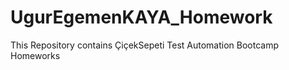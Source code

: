 # UgurEgemenKAYA_Homework



This Repository contains ÇiçekSepeti Test Automation Bootcamp Homeworks
